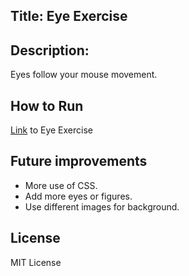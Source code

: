 ## Title: Eye Exercise

## Description: 
Eyes follow your mouse movement.
## How to Run 
<a href="https://soojsooj.github.io/MIT-work/eye-movement-exercise/index.html">Link</a> to Eye Exercise

## Future improvements
* More use of CSS.
* Add more eyes or figures.
* Use different images for background.

## License
MIT License
